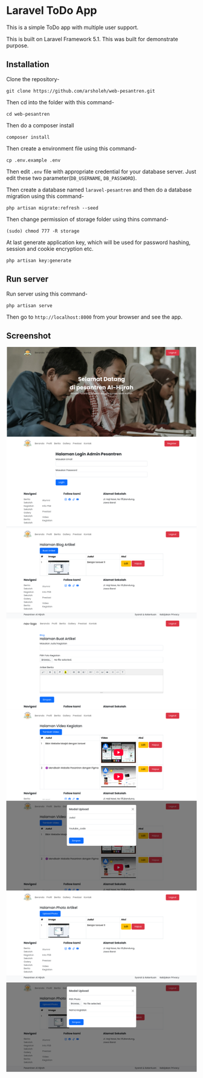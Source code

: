 # Laravel ToDo App

This is a simple ToDo app with multiple user support.

This is built on Laravel Framework 5.1. This was built for demonstrate purpose.

## Installation

Clone the repository-
```
git clone https://github.com/arsholeh/web-pesantren.git
```

Then cd into the folder with this command-
```
cd web-pesantren
```

Then do a composer install
```
composer install
```

Then create a environment file using this command-
```
cp .env.example .env
```

Then edit `.env` file with appropriate credential for your database server. Just edit these two parameter(`DB_USERNAME`, `DB_PASSWORD`).

Then create a database named `laravel-pesantren` and then do a database migration using this command-
```
php artisan migrate:refresh --seed
```

Then change permission of storage folder using thins command-
```
(sudo) chmod 777 -R storage
```

At last generate application key, which will be used for password hashing, session and cookie encryption etc.
```
php artisan key:generate
```

## Run server

Run server using this command-
```
php artisan serve
```

Then go to `http://localhost:8000` from your browser and see the app.

## Screenshot

![Home Page](/screenshots/1.png)
![Login Page](/screenshots/2.png)
![Blog Index Page](/screenshots/3.png)
![Blog Creation Page](/screenshots/4.png)
![Video Index Page](/screenshots/5.png)
![Video Creation Page](/screenshots/6.png)
![Photo Index Page](/screenshots/7.png)
![Photo Creation Page](/screenshots/8.png)
